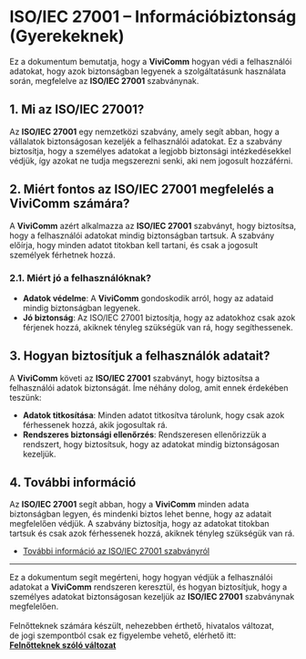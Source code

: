 # ISO/IEC 27001 – Információbiztonság (Gyerekeknek)

Ez a dokumentum bemutatja, hogy a **ViviComm** hogyan védi a felhasználói adatokat, hogy azok biztonságban legyenek a szolgáltatásunk használata során, megfelelve az **ISO/IEC 27001** szabványnak.

## 1. Mi az ISO/IEC 27001?

Az **ISO/IEC 27001** egy nemzetközi szabvány, amely segít abban, hogy a vállalatok biztonságosan kezeljék a felhasználói adatokat. Ez a szabvány biztosítja, hogy a személyes adatokat a legjobb biztonsági intézkedésekkel védjük, így azokat ne tudja megszerezni senki, aki nem jogosult hozzáférni.

## 2. Miért fontos az ISO/IEC 27001 megfelelés a **ViviComm** számára?

A **ViviComm** azért alkalmazza az **ISO/IEC 27001** szabványt, hogy biztosítsa, hogy a felhasználói adatokat mindig biztonságban tartsuk. A szabvány előírja, hogy minden adatot titokban kell tartani, és csak a jogosult személyek férhetnek hozzá.

### **2.1. Miért jó a felhasználóknak?**

- **Adatok védelme**: A **ViviComm** gondoskodik arról, hogy az adataid mindig biztonságban legyenek.
- **Jó biztonság**: Az ISO/IEC 27001 biztosítja, hogy az adatokhoz csak azok férjenek hozzá, akiknek tényleg szükségük van rá, hogy segíthessenek.

## 3. Hogyan biztosítjuk a felhasználók adatait?

A **ViviComm** követi az **ISO/IEC 27001** szabványt, hogy biztosítsa a felhasználói adatok biztonságát. Íme néhány dolog, amit ennek érdekében teszünk:

- **Adatok titkosítása**: Minden adatot titkosítva tárolunk, hogy csak azok férhessenek hozzá, akik jogosultak rá.
- **Rendszeres biztonsági ellenőrzés**: Rendszeresen ellenőrizzük a rendszert, hogy biztosítsuk, hogy az adatokat mindig biztonságosan kezeljük.

## 4. További információ

Az **ISO/IEC 27001** segít abban, hogy a **ViviComm** minden adata biztonságban legyen, és mindenki biztos lehet benne, hogy az adatait megfelelően védjük. A szabvány biztosítja, hogy az adatokat titokban tartsuk és csak azok férhessenek hozzá, akiknek tényleg szükségük van rá.

- [További információ az ISO/IEC 27001 szabványról](https://www.iso.org/isoiec-27001-information-security.html)

---

Ez a dokumentum segít megérteni, hogy hogyan védjük a felhasználói adatokat a **ViviComm** rendszeren keresztül, és hogyan biztosítjuk, hogy a személyes adatokat biztonságosan kezeljük az **ISO/IEC 27001** szabványnak megfelelően.
<br/>
<br/>
Felnőtteknek számára készült, nehezebben érthető, hivatalos változat,<br/> de jogi szempontból csak ez figyelembe vehető, elérhető itt:  
[**Felnőtteknek szóló változat**](../adult/iso-iec-27001-compliance.md)

